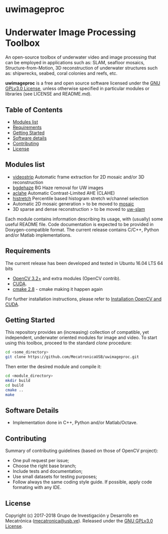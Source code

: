# uwimageproc
# Underwater Image Processing Toolbox

An open-source toolbox of underwater video and image processing that can be employed in applications such as: SLAM, seafloor mosaics, Structure-from-Motion, 3D reconstruction of underwater structures such as: shipwrecks, seabed, coral colonies and reefs, etc.

**uwimageproc** is a free and open source software licensed under the [GNU GPLv3.0 License](https://en.wikipedia.org/wiki/GNU_General_Public_License), unless otherwise specified in particular modules or libraries (see LICENSE and README.md).

## Table of Contents
- [Modules list](#modules-list)
- [Requirements](#requirements)
- [Getting Started](#getting-started)
- [Software details](#software-details)
- [Contributing](#contributing)
- [License](#license)

## Modules list
- [videostrip](https://github.com/MecatronicaUSB/uwimageproc/tree/master/modules/videostrip) Automatic frame extraction for 2D mosaic and/or 3D reconstruction 
- [bgdehaze](https://github.com/MecatronicaUSB/uwimageproc/tree/master/modules/bgdehaze) BG Haze removal for UW images
- [aclahe](https://github.com/MecatronicaUSB/uwimageproc/tree/master/modules/aclahe) Automatic Contrast-Limited AHE (CLAHE)
- [histretch](https://github.com/MecatronicaUSB/uwimageproc/tree/master/modules/histretch) Percentile based histogram stretch w/channel selection
- Automatic 2D mosaic generation > to be moved to [mosaic](https://github.com/MecatronicaUSB/mosaic)
- 3D sparse and dense reconstruction > to be moved to [uw-slam](https://github.com/MecatronicaUSB/uw-slam)

Each module contains information describing its usage, with (usually) some useful README file. Code documentation is expected to be provided in Doxygen-compatible format. The current release contains C/C++, Python and/or Matlab implementations.

## Requirements

The current release has been developed and tested in Ubuntu 16.04 LTS 64 bits

- [OpenCV 3.2+](http://opencv.org) and extra modules (OpenCV contrib).
- [CUDA]().
- [cmake 2.8](https://cmake.org/) - cmake making it happen again

For further installation instructions, please refer to [Installation OpenCV and CUDA](INSTALL.md).

## Getting Started

This repository provides an (increasing) collection of compatible, yet independent, underwater oriented modules for image and video. To start using this toolbox, proceed to the standard *clone* procedure:

```bash
cd <some_directory>
git clone https://github.com/MecatronicaUSB/uwimageproc.git
```

Then enter the desired module and compile it:
```bash
cd <module_directory>
mkdir build
cd build
cmake ..
make
```

## Software Details

- Implementation done in C++, Python and/or Matlab/Octave.

## Contributing

Summary of contributing guidelines (based on those of OpenCV project):

* One pull request per issue;
* Choose the right base branch;
* Include tests and documentation;
* Use small datasets for testing purposes;
* Follow always the same coding style guide. If possible, apply code formating with any IDE.

## License

Copyright (c) 2017-2018 Grupo de Investigación y Desarrollo en Mecatrónica (<mecatronica@usb.ve>).
Released under the [GNU GPLv3.0 License](LICENSE). 
